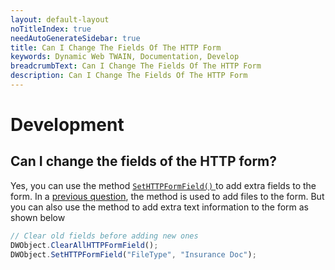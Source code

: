 ```yaml
---
layout: default-layout
noTitleIndex: true
needAutoGenerateSidebar: true
title: Can I Change The Fields Of The HTTP Form
keywords: Dynamic Web TWAIN, Documentation, Develop
breadcrumbText: Can I Change The Fields Of The HTTP Form
description: Can I Change The Fields Of The HTTP Form
---
```


# Development

## Can I change the fields of the HTTP form? 

 Yes, you can use the method [ `SetHTTPFormField()` ]({{site.info}}api/WebTwain_IO.html#sethttpformfield) to add extra fields to the form. In a [previous question](#q-can-i-upload-multiple-images-as-separate-files-in-one-go), the method is used to add files to the form. But you can also use the method to add extra text information to the form as shown below

``` javascript
// Clear old fields before adding new ones
DWObject.ClearAllHTTPFormField();
DWObject.SetHTTPFormField("FileType", "Insurance Doc");
```
